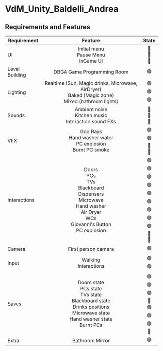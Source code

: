# VdM_Unity_Baldelli_Andrea

## Requirements and Features

| Requirement | Feature | State |
|---------------|:-----:|:-----:|
|UI|Initial menu<br>Pause Menu<br>InGame UI|🔴<br>🔴<br>🔴|
|Level Building|DBGA Game Programming Room|🟢|
|Lighting|Realtime (Sun, Magic drinks, Microwave, AirDryer)<br>Baked (Magic zone)<br>Mixed (bathroom lights)|🟢<br>🟢<br>🟢|
|Sounds|Ambient noise<br>Kitchen music<br>Interaction sound FXs|🔴<br>🔴<br>🔴|
|VFX|God Rays<br>Hand washer water<br>PC explosion<br>Burnt PC smoke|🟢<br>🟢<br>🔴<br>🔴|
|Interactions|Doors<br>PCs<br>TVs<br>Blackboard<br>Dispensers<br>Microwave<br>Hand washer<br>Air Dryer<br>WCs<br>Giovanni's Button<br>PC explosion|🟢<br>🟢<br>🟢<br>🟢<br>🟢<br>🟢<br>🟢<br>🟢<br>🟢<br>🔴<br>🔴|
|Camera|First person camera|🟢|
|Input|Walking<br>Interactions|🟢<br>🟢|
|Saves|Doors state<br>PCs state<br>TVs state<br>Blackboard state<br>Drinks positions<br>Microwave state<br>Hand washer state<br>Burnt PCs|🟢<br>🟢<br>🟢<br>🔴<br>🟢<br>🟢<br>🟢<br>🔴|
|Extra|Bathroom Mirror|🟢|
